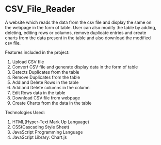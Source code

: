 # CSV_File_Reader


A website which reads the data from the csv file and display the same on the webpage in the form of table. User can also modify the table by adding, deleting, editing rows or columns, remove duplicate entries and create charts from the data present in the table and also download the modified csv file. 


Features included in the project:
1.	Upload CSV file
2.	Convert CSV file and generate display data in the form of table 
3.	Detects Duplicates from the table
4.	Remove Duplicates from the table
5.	Add and Delete Rows in the table
6.	Add and Delete columns in the column
7.	Edit Rows data in the table
8.	Download CSV file from webpage
9.	Create Charts from the data in the table





Technologies Used:

1. HTML(Hyper-Text Mark Up Language)
2. CSS(Cascading Style Sheet)
3. JavaScript Programming Language
4. JavaScript Library: Chart.js
